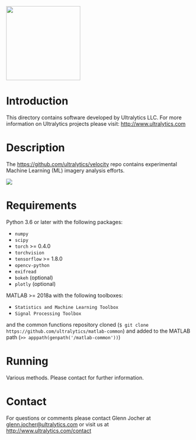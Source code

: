<img src="https://storage.googleapis.com/ultralytics/UltralyticsLogoName1000×676.png" width="200">  

# Introduction
This directory contains software developed by Ultralytics LLC. For more information on Ultralytics projects please visit:
http://www.ultralytics.com  

# Description
The https://github.com/ultralytics/velocity repo contains experimental Machine Learning (ML) imagery analysis efforts.

<img src="https://github.com/ultralytics/velocity/blob/master/results.jpg"> 

# Requirements
Python 3.6 or later with the following packages:  

- ```numpy```
- ```scipy```
- ```torch``` >= 0.4.0
- ```torchvision```
- ```tensorflow``` >= 1.8.0
- ```opencv-python```
- ```exifread```
- ```bokeh``` (optional)
- ```plotly``` (optional)

MATLAB >= 2018a with the following toolboxes: 

- ```Statistics and Machine Learning Toolbox```
- ```Signal Processing Toolbox```

and the common functions repository cloned (```$ git clone https://github.com/ultralytics/matlab-common```) and added to the MATLAB path (```>> apppath(genpath('/matlab-common'))```)

# Running
Various methods. Please contact for further information.

# Contact
For questions or comments please contact Glenn Jocher at glenn.jocher@ultralytics.com or visit us at http://www.ultralytics.com/contact
